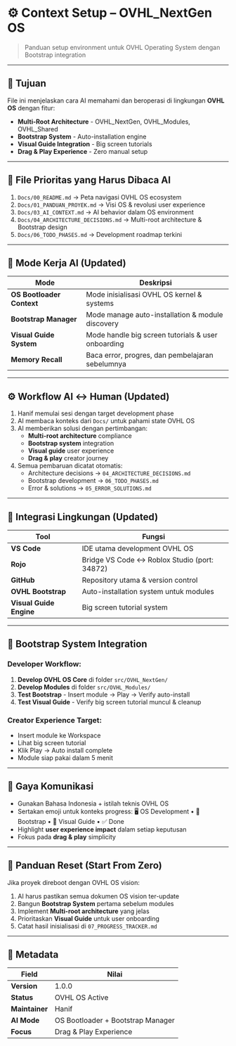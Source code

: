 # ⚙️ Context Setup – OVHL_NextGen OS
> Panduan setup environment untuk OVHL Operating System dengan Bootstrap integration

---

## 🧠 Tujuan
File ini menjelaskan cara AI memahami dan beroperasi di lingkungan **OVHL OS** dengan fitur:
- **Multi-Root Architecture** - OVHL_NextGen, OVHL_Modules, OVHL_Shared
- **Bootstrap System** - Auto-installation engine
- **Visual Guide Integration** - Big screen tutorials
- **Drag & Play Experience** - Zero manual setup

---

## 📂 File Prioritas yang Harus Dibaca AI

1. `Docs/00_README.md` → Peta navigasi OVHL OS ecosystem
2. `Docs/01_PANDUAN_PROYEK.md` → Visi OS & revolusi user experience
3. `Docs/03_AI_CONTEXT.md` → AI behavior dalam OS environment
4. `Docs/04_ARCHITECTURE_DECISIONS.md` → Multi-root architecture & Bootstrap design
5. `Docs/06_TODO_PHASES.md` → Development roadmap terkini

---

## 🧩 Mode Kerja AI (Updated)

| Mode | Deskripsi |
|------|------------|
| **OS Bootloader Context** | Mode inisialisasi OVHL OS kernel & systems |
| **Bootstrap Manager** | Mode manage auto-installation & module discovery |
| **Visual Guide System** | Mode handle big screen tutorials & user onboarding |
| **Memory Recall** | Baca error, progres, dan pembelajaran sebelumnya |

---

## ⚙️ Workflow AI ↔ Human (Updated)

1. Hanif memulai sesi dengan target development phase
2. AI membaca konteks dari `Docs/` untuk pahami state OVHL OS
3. AI memberikan solusi dengan pertimbangan:
    - **Multi-root architecture** compliance
    - **Bootstrap system** integration
    - **Visual guide** user experience
    - **Drag & play** creator journey
4. Semua pembaruan dicatat otomatis:
    - Architecture decisions → `04_ARCHITECTURE_DECISIONS.md`
    - Bootstrap development → `06_TODO_PHASES.md`
    - Error & solutions → `05_ERROR_SOLUTIONS.md`

---

## 🧰 Integrasi Lingkungan (Updated)

| Tool | Fungsi |
|------|---------|
| **VS Code** | IDE utama development OVHL OS |
| **Rojo** | Bridge VS Code ↔ Roblox Studio (port: 34872) |
| **GitHub** | Repository utama & version control |
| **OVHL Bootstrap** | Auto-installation system untuk modules |
| **Visual Guide Engine** | Big screen tutorial system |

---

## 🚀 Bootstrap System Integration

### Developer Workflow:
1. **Develop OVHL OS Core** di folder `src/OVHL_NextGen/`
2. **Develop Modules** di folder `src/OVHL_Modules/`
3. **Test Bootstrap** - Insert module → Play → Verify auto-install
4. **Test Visual Guide** - Verify big screen tutorial muncul & cleanup

### Creator Experience Target:
- Insert module ke Workspace
- Lihat big screen tutorial
- Klik Play → Auto install complete
- Module siap pakai dalam 5 menit

---

## 💬 Gaya Komunikasi
- Gunakan Bahasa Indonesia + istilah teknis OVHL OS
- Sertakan emoji untuk konteks progress:
  🖥️ OS Development • 🚀 Bootstrap • 🎯 Visual Guide • ✅ Done
- Highlight **user experience impact** dalam setiap keputusan
- Fokus pada **drag & play** simplicity

---

## 🧭 Panduan Reset (Start From Zero)

Jika proyek direboot dengan OVHL OS vision:
1. AI harus pastikan semua dokumen OS vision ter-update
2. Bangun **Bootstrap System** pertama sebelum modules
3. Implement **Multi-root architecture** yang jelas
4. Prioritaskan **Visual Guide** untuk user onboarding
5. Catat hasil inisialisasi di `07_PROGRESS_TRACKER.md`

---

## 📅 Metadata

| Field | Nilai |
|--------|--------|
| **Version** | 1.0.0 |
| **Status** | OVHL OS Active |
| **Maintainer** | Hanif |
| **AI Mode** | OS Bootloader + Bootstrap Manager |
| **Focus** | Drag & Play Experience |